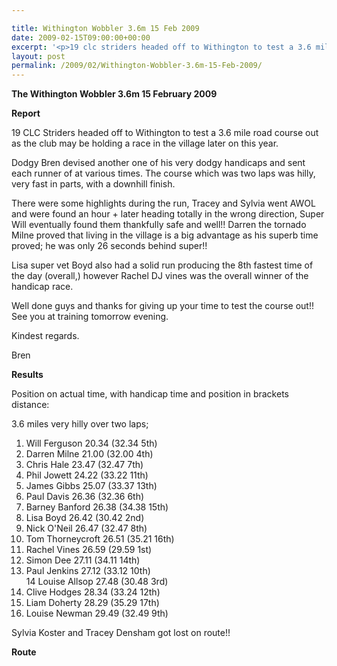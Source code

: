 ```yaml
---

title: Withington Wobbler 3.6m 15 Feb 2009
date: 2009-02-15T09:00:00+00:00
excerpt: '<p>19 clc striders headed off to Withington to test a 3.6 mile road course out as the club may be holding a race in the village later on this year Brendan Ward, Club Chairman Withington Wobbler 3.6m 15 February 2009 Photos Report Results</p>'
layout: post
permalink: /2009/02/Withington-Wobbler-3.6m-15-Feb-2009/
---
```

**The Withington Wobbler 3.6m 15 February 2009**

**Report**

19 CLC Striders headed off to Withington to test a 3.6 mile road course out as the club may be holding a race in the village later on this year.

Dodgy Bren devised another one of his very dodgy handicaps and sent each runner of at various times. The course which was two laps was hilly, very fast in parts, with a downhill finish.

There were some highlights during the run, Tracey and Sylvia went AWOL and were found an hour + later heading totally in the wrong direction, Super Will eventually found them thankfully safe and well!! Darren the tornado Milne proved that living in the village is a big advantage as his superb time proved; he was only 26 seconds behind super!! 

Lisa super vet Boyd also had a solid run producing the 8th fastest time of the day (overall,) however Rachel DJ vines was the overall winner of the handicap race.

Well done guys and thanks for giving up your time to test the course out!! See you at training tomorrow evening.

Kindest regards.

Bren

**Results**

Position on actual time, with handicap time and position in brackets distance:

3.6 miles very hilly over two laps;  
1. Will Ferguson 20.34 (32.34 5th)  
2. Darren Milne 21.00 (32.00 4th)  
3. Chris Hale 23.47 (32.47 7th)  
4. Phil Jowett 24.22 (33.22 11th)  
5. James Gibbs 25.07 (33.37 13th)  
6. Paul Davis 26.36 (32.36 6th)  
7. Barney Banford 26.38 (34.38 15th)  
8. Lisa Boyd 26.42 (30.42 2nd)  
9. Nick O'Neil 26.47 (32.47 8th)  
10. Tom Thorneycroft 26.51 (35.21 16th)  
11. Rachel Vines 26.59 (29.59 1st)  
12. Simon Dee 27.11 (34.11 14th)  
13. Paul Jenkins 27.12 (33.12 10th)  
14 Louise Allsop 27.48 (30.48 3rd)  
15. Clive Hodges 28.34 (33.24 12th)  
16. Liam Doherty 28.29 (35.29 17th)  
17. Louise Newman 29.49 (32.49 9th)

Sylvia Koster and Tracey Densham got lost on route!!

**Route**